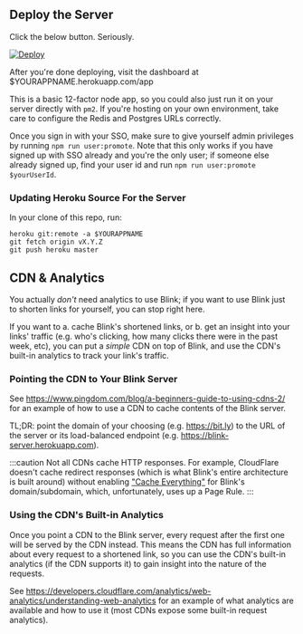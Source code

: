 ## Deploy the Server

Click the below button. Seriously.

[![Deploy](https://www.herokucdn.com/deploy/button.svg)](https://heroku.com/deploy)

After you're done deploying, visit the dashboard at $YOURAPPNAME.herokuapp.com/app

This is a basic 12-factor node app, so you could also just run it on your server directly with `pm2`. If you're hosting on your own environment, take care to configure the Redis and Postgres URLs correctly.

Once you sign in with your SSO, make sure to give yourself admin privileges by running `npm run user:promote`. Note that this only works if you have signed up with SSO already and you're the only user; if someone else already signed up, find your user id and run `npm run user:promote $yourUserId`.

### Updating Heroku Source For the Server

In your clone of this repo, run:

    heroku git:remote -a $YOURAPPNAME
    git fetch origin vX.Y.Z
    git push heroku master

## CDN & Analytics

You actually _don't_ need analytics to use Blink; if you want to use Blink just to shorten links for yourself, you can stop right here.

If you want to a. cache Blink's shortened links, or b. get an insight into your links' traffic (e.g. who's clicking, how many clicks there were in the past week, etc), you can put a _simple_ CDN on top of Blink, and use the CDN's built-in analytics to track your link's traffic.

### Pointing the CDN to Your Blink Server

See https://www.pingdom.com/blog/a-beginners-guide-to-using-cdns-2/ for an example of how to use a CDN to cache contents of the Blink server.

TL;DR: point the domain of your choosing (e.g. https://bit.ly) to the URL of the server or its load-balanced endpoint (e.g. https://blink-server.herokuapp.com).

:::caution
Not all CDNs cache HTTP responses. For example, CloudFlare doesn't cache redirect responses (which is what Blink's entire architecture is built around) without enabling ["Cache Everything"](https://support.cloudflare.com/hc/en-us/articles/202775670) for Blink's domain/subdomain, which, unfortunately, uses up a Page Rule.
:::

### Using the CDN's Built-in Analytics

Once you point a CDN to the Blink server, every request after the first one will be served by the CDN instead. This means the CDN has full information about every request to a shortened link, so you can use the CDN's built-in analytics (if the CDN supports it) to gain insight into the nature of the requests.

See https://developers.cloudflare.com/analytics/web-analytics/understanding-web-analytics for an example of what analytics are available and how to use it (most CDNs expose some built-in request analytics).
